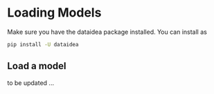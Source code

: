 # Loading Models

Make sure you have the dataidea package installed. You can install as 

```sh
pip install -U dataidea
```

## Load a model

to be updated ...
